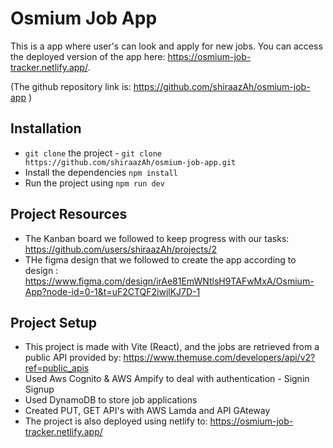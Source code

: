 # Osmium Job App

This is a app where user's can look and apply for new jobs. You can access the deployed version of the app here: https://osmium-job-tracker.netlify.app/. 

(The github repository link is: https://github.com/shiraazAh/osmium-job-app )

## Installation

- `git clone` the project - `git clone https://github.com/shiraazAh/osmium-job-app.git`
- Install the dependencies `npm install`
- Run the project using `npm run dev`

## Project Resources

- The Kanban board we followed to keep progress with our tasks: https://github.com/users/shiraazAh/projects/2
- THe figma design that we followed to create the app according to design : https://www.figma.com/design/irAe81EmWNtlsH9TAFwMxA/Osmium-App?node-id=0-1&t=uF2CTQF2iwjlKJ7D-1

## Project Setup

- This project is made with Vite (React), and the jobs are retrieved from a public API provided by: https://www.themuse.com/developers/api/v2?ref=public_apis
- Used Aws Cognito & AWS Ampify to deal with authentication - Signin Signup
- Used DynamoDB to store job applications
- Created PUT, GET API's with AWS Lamda and API GAteway
- The project is also deployed using netlify to: https://osmium-job-tracker.netlify.app/
